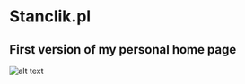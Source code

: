 # Stanclik.pl

## First version of my personal home page

![alt text](https://stanclik.pl/img/git.png "PHP Screen Capture")